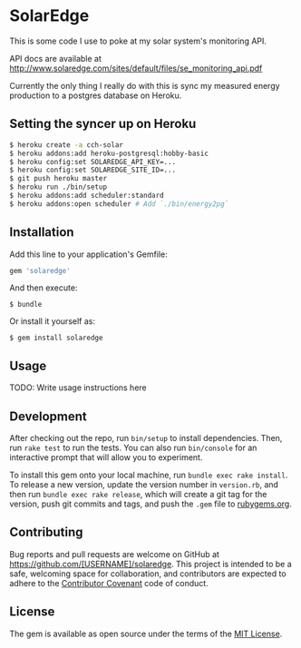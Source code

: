 # SolarEdge
This is some code I use to poke at my solar system's monitoring API.

API docs are available at
http://www.solaredge.com/sites/default/files/se_monitoring_api.pdf

Currently the only thing I really do with this is sync my measured energy
production to a postgres database on Heroku.

## Setting the syncer up on Heroku
```bash
$ heroku create -a cch-solar
$ heroku addons:add heroku-postgresql:hobby-basic
$ heroku config:set SOLAREDGE_API_KEY=...
$ heroku config:set SOLAREDGE_SITE_ID=...
$ git push heroku master
$ heroku run ./bin/setup
$ heroku addons:add scheduler:standard
$ heroku addons:open scheduler # Add `./bin/energy2pg`
```

## Installation

Add this line to your application's Gemfile:

```ruby
gem 'solaredge'
```

And then execute:

    $ bundle

Or install it yourself as:

    $ gem install solaredge

## Usage

TODO: Write usage instructions here

## Development

After checking out the repo, run `bin/setup` to install dependencies. Then, run
`rake test` to run the tests. You can also run `bin/console` for an interactive
prompt that will allow you to experiment.

To install this gem onto your local machine, run `bundle exec rake install`. To
release a new version, update the version number in `version.rb`, and then run
`bundle exec rake release`, which will create a git tag for the version, push
git commits and tags, and push the `.gem` file to
[rubygems.org](https://rubygems.org).

## Contributing

Bug reports and pull requests are welcome on GitHub at
https://github.com/[USERNAME]/solaredge. This project is intended to be a safe,
welcoming space for collaboration, and contributors are expected to adhere to
the [Contributor Covenant](http://contributor-covenant.org) code of conduct.


## License

The gem is available as open source under the terms of the [MIT
License](http://opensource.org/licenses/MIT).
